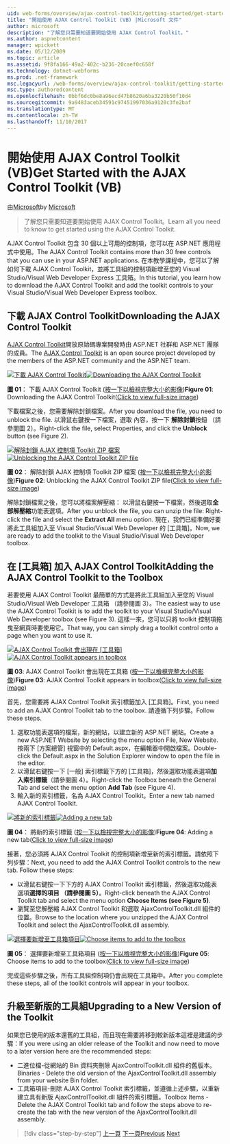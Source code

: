```yaml
---
uid: web-forms/overview/ajax-control-toolkit/getting-started/get-started-with-the-ajax-control-toolkit-vb
title: "開始使用 AJAX Control Toolkit (VB) |Microsoft 文件"
author: microsoft
description: "了解您只需要知道要開始使用 AJAX Control Toolkit。"
ms.author: aspnetcontent
manager: wpickett
ms.date: 05/12/2009
ms.topic: article
ms.assetid: 9f8fa166-49a2-402c-b236-20caef0c658f
ms.technology: dotnet-webforms
ms.prod: .net-framework
msc.legacyurl: /web-forms/overview/ajax-control-toolkit/getting-started/get-started-with-the-ajax-control-toolkit-vb
msc.type: authoredcontent
ms.openlocfilehash: 0bbf6dc0be8a96ecd47b8620a6ba3220b50f10d4
ms.sourcegitcommit: 9a9483aceb34591c97451997036a9120c3fe2baf
ms.translationtype: MT
ms.contentlocale: zh-TW
ms.lasthandoff: 11/10/2017
---
```

<a name="get-started-with-the-ajax-control-toolkit-vb"></a><span data-ttu-id="e8c7e-103">開始使用 AJAX Control Toolkit (VB)</span><span class="sxs-lookup"><span data-stu-id="e8c7e-103">Get Started with the AJAX Control Toolkit (VB)</span></span>
====================
<span data-ttu-id="e8c7e-104">由[Microsoft](https://github.com/microsoft)</span><span class="sxs-lookup"><span data-stu-id="e8c7e-104">by [Microsoft](https://github.com/microsoft)</span></span>

> <span data-ttu-id="e8c7e-105">了解您只需要知道要開始使用 AJAX Control Toolkit。</span><span class="sxs-lookup"><span data-stu-id="e8c7e-105">Learn all you need to know to get started using the AJAX Control Toolkit.</span></span>


<span data-ttu-id="e8c7e-106">AJAX Control Toolkit 包含 30 個以上可用的控制項，您可以在 ASP.NET 應用程式中使用。</span><span class="sxs-lookup"><span data-stu-id="e8c7e-106">The AJAX Control Toolkit contains more than 30 free controls that you can use in your ASP.NET applications.</span></span> <span data-ttu-id="e8c7e-107">在本教學課程中，您可以了解如何下載 AJAX Control Toolkit，並將工具組的控制項新增至您的 Visual Studio/Visual Web Developer Express 工具箱。</span><span class="sxs-lookup"><span data-stu-id="e8c7e-107">In this tutorial, you learn how to download the AJAX Control Toolkit and add the toolkit controls to your Visual Studio/Visual Web Developer Express toolbox.</span></span>

## <a name="downloading-the-ajax-control-toolkit"></a><span data-ttu-id="e8c7e-108">下載 AJAX Control Toolkit</span><span class="sxs-lookup"><span data-stu-id="e8c7e-108">Downloading the AJAX Control Toolkit</span></span>

<span data-ttu-id="e8c7e-109">[AJAX Control Toolkit](http://devexpress.com/act)開放原始碼專案開發時由 ASP.NET 社群和 ASP.NET 團隊的成員。</span><span class="sxs-lookup"><span data-stu-id="e8c7e-109">The [AJAX Control Toolkit](http://devexpress.com/act) is an open source project developed by the members of the ASP.NET community and the ASP.NET team.</span></span>


<span data-ttu-id="e8c7e-110">[![下載 AJAX Control Toolkit](get-started-with-the-ajax-control-toolkit-vb/_static/image1.jpg)](get-started-with-the-ajax-control-toolkit-vb/_static/image1.png)</span><span class="sxs-lookup"><span data-stu-id="e8c7e-110">[![Downloading the AJAX Control Toolkit](get-started-with-the-ajax-control-toolkit-vb/_static/image1.jpg)](get-started-with-the-ajax-control-toolkit-vb/_static/image1.png)</span></span>

<span data-ttu-id="e8c7e-111">**圖 01**： 下載 AJAX Control Toolkit ([按一下以檢視完整大小的影像](get-started-with-the-ajax-control-toolkit-vb/_static/image2.png))</span><span class="sxs-lookup"><span data-stu-id="e8c7e-111">**Figure 01**: Downloading the AJAX Control Toolkit([Click to view full-size image](get-started-with-the-ajax-control-toolkit-vb/_static/image2.png))</span></span>


<span data-ttu-id="e8c7e-112">下載檔案之後，您需要解除封鎖檔案。</span><span class="sxs-lookup"><span data-stu-id="e8c7e-112">After you download the file, you need to unblock the file.</span></span> <span data-ttu-id="e8c7e-113">以滑鼠右鍵按一下檔案，選取 內容，按一下 **解除封鎖**按鈕 （請參閱圖 2）。</span><span class="sxs-lookup"><span data-stu-id="e8c7e-113">Right-click the file, select Properties, and click the **Unblock** button (see Figure 2).</span></span>


<span data-ttu-id="e8c7e-114">[![解除封鎖 AJAX 控制項 Toolkit ZIP 檔案](get-started-with-the-ajax-control-toolkit-vb/_static/image2.jpg)](get-started-with-the-ajax-control-toolkit-vb/_static/image3.png)</span><span class="sxs-lookup"><span data-stu-id="e8c7e-114">[![Unblocking the AJAX Control Toolkit ZIP file](get-started-with-the-ajax-control-toolkit-vb/_static/image2.jpg)](get-started-with-the-ajax-control-toolkit-vb/_static/image3.png)</span></span>

<span data-ttu-id="e8c7e-115">**圖 02**： 解除封鎖 AJAX 控制項 Toolkit ZIP 檔案 ([按一下以檢視完整大小的影像](get-started-with-the-ajax-control-toolkit-vb/_static/image4.png))</span><span class="sxs-lookup"><span data-stu-id="e8c7e-115">**Figure 02**: Unblocking the AJAX Control Toolkit ZIP file([Click to view full-size image](get-started-with-the-ajax-control-toolkit-vb/_static/image4.png))</span></span>


<span data-ttu-id="e8c7e-116">解除封鎖檔案之後，您可以將檔案解壓縮： 以滑鼠右鍵按一下檔案，然後選取**全部解壓縮**功能表選項。</span><span class="sxs-lookup"><span data-stu-id="e8c7e-116">After you unblock the file, you can unzip the file: Right-click the file and select the **Extract All** menu option.</span></span> <span data-ttu-id="e8c7e-117">現在，我們已經準備好要將此工具組加入至 Visual Studio/Visual Web Developer 的 [工具箱]。</span><span class="sxs-lookup"><span data-stu-id="e8c7e-117">Now, we are ready to add the toolkit to the Visual Studio/Visual Web Developer toolbox.</span></span>

## <a name="adding-the-ajax-control-toolkit-to-the-toolbox"></a><span data-ttu-id="e8c7e-118">在 [工具箱] 加入 AJAX Control Toolkit</span><span class="sxs-lookup"><span data-stu-id="e8c7e-118">Adding the AJAX Control Toolkit to the Toolbox</span></span>

<span data-ttu-id="e8c7e-119">若要使用 AJAX Control Toolkit 最簡單的方式是將此工具組加入至您的 Visual Studio/Visual Web Developer 工具箱 （請參閱圖 3）。</span><span class="sxs-lookup"><span data-stu-id="e8c7e-119">The easiest way to use the AJAX Control Toolkit is to add the toolkit to your Visual Studio/Visual Web Developer toolbox (see Figure 3).</span></span> <span data-ttu-id="e8c7e-120">這樣一來，您可以只將 toolkit 控制項拖曳至網頁時要使用它。</span><span class="sxs-lookup"><span data-stu-id="e8c7e-120">That way, you can simply drag a toolkit control onto a page when you want to use it.</span></span>


<span data-ttu-id="e8c7e-121">[![AJAX Control Toolkit 會出現在 [工具箱]](get-started-with-the-ajax-control-toolkit-vb/_static/image3.jpg)](get-started-with-the-ajax-control-toolkit-vb/_static/image5.png)</span><span class="sxs-lookup"><span data-stu-id="e8c7e-121">[![AJAX Control Toolkit appears in toolbox](get-started-with-the-ajax-control-toolkit-vb/_static/image3.jpg)](get-started-with-the-ajax-control-toolkit-vb/_static/image5.png)</span></span>

<span data-ttu-id="e8c7e-122">**圖 03**: AJAX Control Toolkit 會出現在工具箱 ([按一下以檢視完整大小的影像](get-started-with-the-ajax-control-toolkit-vb/_static/image6.png))</span><span class="sxs-lookup"><span data-stu-id="e8c7e-122">**Figure 03**: AJAX Control Toolkit appears in toolbox([Click to view full-size image](get-started-with-the-ajax-control-toolkit-vb/_static/image6.png))</span></span>


<span data-ttu-id="e8c7e-123">首先，您需要將 AJAX Control Toolkit 索引標籤加入 [工具箱]。</span><span class="sxs-lookup"><span data-stu-id="e8c7e-123">First, you need to add an AJAX Control Toolkit tab to the toolbox.</span></span> <span data-ttu-id="e8c7e-124">請遵循下列步驟。</span><span class="sxs-lookup"><span data-stu-id="e8c7e-124">Follow these steps.</span></span>

1. <span data-ttu-id="e8c7e-125">選取功能表選項的檔案，新的網站，以建立新的 ASP.NET 網站。</span><span class="sxs-lookup"><span data-stu-id="e8c7e-125">Create a new ASP.NET Website by selecting the menu option File, New Website.</span></span> <span data-ttu-id="e8c7e-126">按兩下 [方案總管] 視窗中的 Default.aspx，在編輯器中開啟檔案。</span><span class="sxs-lookup"><span data-stu-id="e8c7e-126">Double-click the Default.aspx in the Solution Explorer window to open the file in the editor.</span></span>
2. <span data-ttu-id="e8c7e-127">以滑鼠右鍵按一下 [一般] 索引標籤下方的 [工具箱]，然後選取功能表選項**加入索引標籤**（請參閱圖 4）。</span><span class="sxs-lookup"><span data-stu-id="e8c7e-127">Right-click the Toolbox beneath the General Tab and select the menu option **Add Tab** (see Figure 4).</span></span>
3. <span data-ttu-id="e8c7e-128">輸入新的索引標籤，名為 AJAX Control Toolkit。</span><span class="sxs-lookup"><span data-stu-id="e8c7e-128">Enter a new tab named AJAX Control Toolkit.</span></span>


<span data-ttu-id="e8c7e-129">[![將新的索引標籤](get-started-with-the-ajax-control-toolkit-vb/_static/image4.jpg)](get-started-with-the-ajax-control-toolkit-vb/_static/image7.png)</span><span class="sxs-lookup"><span data-stu-id="e8c7e-129">[![Adding a new tab](get-started-with-the-ajax-control-toolkit-vb/_static/image4.jpg)](get-started-with-the-ajax-control-toolkit-vb/_static/image7.png)</span></span>

<span data-ttu-id="e8c7e-130">**圖 04**： 將新的索引標籤 ([按一下以檢視完整大小的影像](get-started-with-the-ajax-control-toolkit-vb/_static/image8.png))</span><span class="sxs-lookup"><span data-stu-id="e8c7e-130">**Figure 04**: Adding a new tab([Click to view full-size image](get-started-with-the-ajax-control-toolkit-vb/_static/image8.png))</span></span>


<span data-ttu-id="e8c7e-131">接著，您必須將 AJAX Control Toolkit 的控制項新增至新的索引標籤。請依照下列步驟：</span><span class="sxs-lookup"><span data-stu-id="e8c7e-131">Next, you need to add the AJAX Control Toolkit controls to the new tab. Follow these steps:</span></span>

- <span data-ttu-id="e8c7e-132">以滑鼠右鍵按一下下方的 AJAX Control Toolkit 索引標籤，然後選取功能表選項**選擇的項目 （請參閱圖 5）**。</span><span class="sxs-lookup"><span data-stu-id="e8c7e-132">Right-click beneath the AJAX Control Toolkit tab and select the menu option **Choose Items (see Figure 5)**.</span></span>
- <span data-ttu-id="e8c7e-133">瀏覽至您解壓縮 AJAX Control Toolkit 和選取 AjaxControlToolkit.dll 組件的位置。</span><span class="sxs-lookup"><span data-stu-id="e8c7e-133">Browse to the location where you unzipped the AJAX Control Toolkit and select the AjaxControlToolkit.dll assembly.</span></span>


<span data-ttu-id="e8c7e-134">[![選擇要新增至工具箱項目](get-started-with-the-ajax-control-toolkit-vb/_static/image5.jpg)](get-started-with-the-ajax-control-toolkit-vb/_static/image9.png)</span><span class="sxs-lookup"><span data-stu-id="e8c7e-134">[![Choose items to add to the toolbox](get-started-with-the-ajax-control-toolkit-vb/_static/image5.jpg)](get-started-with-the-ajax-control-toolkit-vb/_static/image9.png)</span></span>

<span data-ttu-id="e8c7e-135">**圖 05**： 選擇要新增至工具箱項目 ([按一下以檢視完整大小的影像](get-started-with-the-ajax-control-toolkit-vb/_static/image10.png))</span><span class="sxs-lookup"><span data-stu-id="e8c7e-135">**Figure 05**: Choose items to add to the toolbox([Click to view full-size image](get-started-with-the-ajax-control-toolkit-vb/_static/image10.png))</span></span>


<span data-ttu-id="e8c7e-136">完成這些步驟之後，所有工具組控制項仍會出現在工具箱中。</span><span class="sxs-lookup"><span data-stu-id="e8c7e-136">After you complete these steps, all of the toolkit controls will appear in your toolbox.</span></span>

## <a name="upgrading-to-a-new-version-of-the-toolkit"></a><span data-ttu-id="e8c7e-137">升級至新版的工具組</span><span class="sxs-lookup"><span data-stu-id="e8c7e-137">Upgrading to a New Version of the Toolkit</span></span>

<span data-ttu-id="e8c7e-138">如果您已使用的版本還舊的工具組，而且現在需要將移到較新版本這裡是建議的步驟：</span><span class="sxs-lookup"><span data-stu-id="e8c7e-138">If you were using an older release of the Toolkit and now need to move to a later version here are the recommended steps:</span></span>

- <span data-ttu-id="e8c7e-139">二進位檔-從網站的 Bin 資料夾刪除 AjaxControlToolkit.dll 組件的舊版本。</span><span class="sxs-lookup"><span data-stu-id="e8c7e-139">Binaries - Delete the old version of the AjaxControlToolkit.dll assembly from your website Bin folder.</span></span>
- <span data-ttu-id="e8c7e-140">工具箱項目-刪除 AJAX Control Toolkit 索引標籤，並遵循上述步驟，以重新建立具有新版 AjaxControlToolkit.dll 組件的索引標籤。</span><span class="sxs-lookup"><span data-stu-id="e8c7e-140">Toolbox Items - Delete the AJAX Control Toolkit tab and follow the steps above to re-create the tab with the new version of the AjaxControlToolkit.dll assembly.</span></span>

>[!div class="step-by-step"]
<span data-ttu-id="e8c7e-141">[上一頁](creating-a-custom-ajax-control-toolkit-control-extender-cs.md)
[下一頁](using-ajax-control-toolkit-controls-and-control-extenders-vb.md)</span><span class="sxs-lookup"><span data-stu-id="e8c7e-141">[Previous](creating-a-custom-ajax-control-toolkit-control-extender-cs.md)
[Next](using-ajax-control-toolkit-controls-and-control-extenders-vb.md)</span></span>
